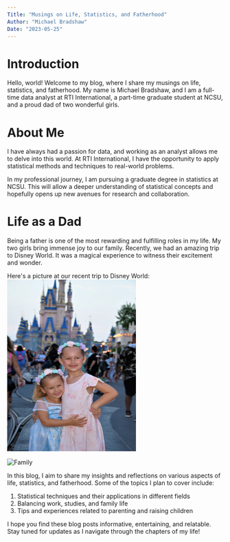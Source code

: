 ```yaml
---
Title: "Musings on Life, Statistics, and Fatherhood"
Author: "Michael Bradshaw"
Date: "2023-05-25"
---
```


# Introduction

Hello, world! Welcome to my blog, where I share my musings on life, statistics, and fatherhood. My name is Michael Bradshaw, and I am a full-time data analyst at RTI International, a part-time graduate student at NCSU, and a proud dad of two wonderful girls.

# About Me
I have always had a passion for data, and working as an analyst allows me to delve into this world. At RTI International, I have the opportunity to apply statistical methods and techniques to real-world problems.

In my professional journey, I am pursuing a graduate degree in statistics at NCSU. This will allow a deeper understanding of statistical concepts and hopefully opens up new avenues for research and collaboration.

# Life as a Dad

Being a father is one of the most rewarding and fulfilling roles in my life. My two girls bring immense joy to our family. Recently, we had an amazing trip to Disney World. It was a magical experience to witness their excitement and wonder.

Here's a picture at our recent trip to Disney World:  
<img src="https://github.com/mikebrad140/mikebrad140.github.io/blob/main/_posts/image0%20(2).jpeg" alt="Disney World" width="300" height="400">

<img src="https://www.google.com/url?sa=i&url=https%3A%2F%2Fstock.adobe.com%2Fsearch%3Fk%3Dfamily%2Bclip%2Bart&psig=AOvVaw3DMniEFpCaHvjFUFGLv0lh&ust=1685127255325000&source=images&cd=vfe&ved=0CBAQjRxqFwoTCLCo9K6Skf8CFQAAAAAdAAAAABAE" alt="Family" width="300" height="400">

In this blog, I aim to share my insights and reflections on various aspects of life, statistics, and fatherhood. Some of the topics I plan to cover include:

1. Statistical techniques and their applications in different fields  
2. Balancing work, studies, and family life  
3. Tips and experiences related to parenting and raising children  

I hope you find these blog posts informative, entertaining, and relatable. Stay tuned for updates as I navigate through the chapters of my life!
